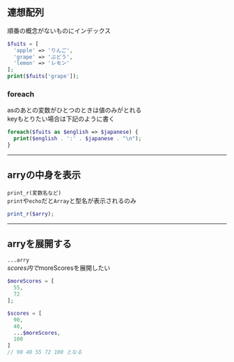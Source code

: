 ## 連想配列
順番の概念がないものにインデックス
```php
$fuits = [
  'apple' => 'りんご', 
  'grape' => 'ぶどう', 
  'lemon' => 'レモン'
];
print($fuits['grape']);
```
### foreach
asのあとの変数がひとつのときは値のみがとれる  
keyもとりたい場合は下記のように書く
```php
foreach($fuits as $english => $japanese) {
  print($english . ':' . $japanese . "\n");
}
```
***
## arryの中身を表示
`print_r(変数名など)`  
`print`や`echo`だと`Array`と型名が表示されるのみ
```php
print_r($arry);
```
***
## arryを展開する
`...arry`  
$scores内で$moreScoresを展開したい
```php
$moreScores = [
  55,
  72
];

$scores = [
  90,
  40,
  ...$moreScores,
  100
]
// 90 40 55 72 100 となる
```